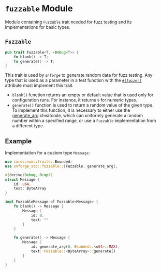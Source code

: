 # `fuzzable` Module

Module containing `Fuzzable` trait needed for fuzz testing and its implementations for basic types.

## `Fuzzable`

```rust
pub trait Fuzzable<T, +Debug<T>> {
    fn blank() -> T;
    fn generate() -> T;
}
```

This trait is used by `snforge` to generate random data for fuzz testing.
Any type that is used as a parameter in a test function with the [`#[fuzzer]`](../../testing/test-attributes.md#fuzzer) attribute must implement this trait.

- `blank()` function returns an empty or default value that is used only for configuration runs. For instance, it returns `0` for numeric types.
- `generate()` function is used to return a random value of the given type. To implement this function, it is necessary to either use the [generate_arg](../cheatcodes/generate_arg.md) cheatcode,
which can uniformly generate a random number within a specified range, or use a `Fuzzable` implementation from a different type.

## Example

Implementation for a custom type `Message`:

```rust
use core::num::traits::Bounded;
use snforge_std::fuzzable::{Fuzzable, generate_arg};

#[derive(Debug, Drop)]
struct Message {
    id: u64,
    text: ByteArray
}

impl FuzzableMessage of Fuzzable<Message> {
    fn blank() -> Message {
        Message {
            id: 0,
            text: ""
        }
    }

    fn generate() -> Message {
        Message {
            id: generate_arg(0, Bounded::<u64>::MAX),
            text: Fuzzable::<ByteArray>::generate()
        }
    }
}
```
